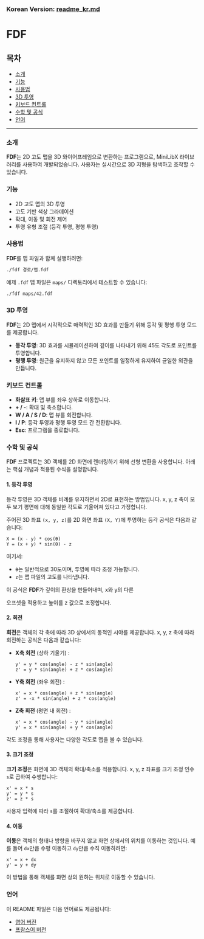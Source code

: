 ### Korean Version: [readme_kr.md](#)

# FDF

## 목차

- [소개](#소개)
- [기능](#기능)
- [사용법](#사용법)
- [3D 투영](#3d-투영)
- [키보드 컨트롤](#키보드-컨트롤)
- [수학 및 공식](#수학-및-공식)
- [언어](#언어)

---

### 소개

**FDF**는 2D 고도 맵을 3D 와이어프레임으로 변환하는 프로그램으로, MiniLibX 라이브러리를 사용하여 개발되었습니다. 사용자는 실시간으로 3D 지형을 탐색하고 조작할 수 있습니다.

### 기능

- 2D 고도 맵의 3D 투영
- 고도 기반 색상 그라데이션
- 확대, 이동 및 회전 제어
- 투영 유형 조절 (등각 투영, 평행 투영)

### 사용법

**FDF**를 맵 파일과 함께 실행하려면:
```sh
./fdf 경로/맵.fdf
```

예제 `.fdf` 맵 파일은 `maps/` 디렉토리에서 테스트할 수 있습니다:
```sh
./fdf maps/42.fdf
```

### 3D 투영

**FDF**는 2D 맵에서 시각적으로 매력적인 3D 효과를 만들기 위해 등각 및 평행 투영 모드를 제공합니다.

- **등각 투영**: 3D 효과를 시뮬레이션하여 깊이를 나타내기 위해 45도 각도로 포인트를 투영합니다.
- **평행 투영**: 원근을 유지하지 않고 모든 포인트를 일정하게 유지하여 균일한 외관을 만듭니다.

### 키보드 컨트롤

- **화살표 키**: 맵 뷰를 좌우 상하로 이동합니다.
- **+ / -**: 확대 및 축소합니다.
- **W / A / S / D**: 맵 뷰를 회전합니다.
- **I / P**: 등각 투영과 평행 투영 모드 간 전환합니다.
- **Esc**: 프로그램을 종료합니다.

### 수학 및 공식

**FDF** 프로젝트는 3D 객체를 2D 화면에 렌더링하기 위해 선형 변환을 사용합니다. 아래는 핵심 개념과 적용된 수식을 설명합니다.

#### 1. 등각 투영

등각 투영은 3D 객체를 비례를 유지하면서 2D로 표현하는 방법입니다. x, y, z 축이 모두 보기 평면에 대해 동일한 각도로 기울어져 있다고 가정합니다.

주어진 3D 좌표 `(x, y, z)`를 2D 화면 좌표 `(X, Y)`에 투영하는 등각 공식은 다음과 같습니다:
  
  ```
  X = (x - y) * cos(θ)
  Y = (x + y) * sin(θ) - z
  ```

  여기서:
  - `θ`는 일반적으로 30도이며, 투영에 따라 조정 가능합니다.
  - `z`는 맵 파일의 고도를 나타냅니다.

이 공식은 **FDF**가 깊이의 환상을 만들어내며, x와 y의 다른

 오프셋을 적용하고 높이를 z 값으로 조정합니다.

#### 2. 회전

**회전**은 객체의 각 축에 따라 3D 상에서의 동적인 시야를 제공합니다. x, y, z 축에 따라 회전하는 공식은 다음과 같습니다:

- **X축 회전** (상하 기울기) :
  ```
  y' = y * cos(angle) - z * sin(angle)
  z' = y * sin(angle) + z * cos(angle)
  ```

- **Y축 회전** (좌우 회전) :
  ```
  x' = x * cos(angle) + z * sin(angle)
  z' = -x * sin(angle) + z * cos(angle)
  ```

- **Z축 회전** (평면 내 회전) :
  ```
  x' = x * cos(angle) - y * sin(angle)
  y' = x * sin(angle) + y * cos(angle)
  ```

각도 조정을 통해 사용자는 다양한 각도로 맵을 볼 수 있습니다.

#### 3. 크기 조정

**크기 조정**은 화면에 3D 객체의 확대/축소를 적용합니다. x, y, z 좌표를 크기 조정 인수 `s`로 곱하여 수행합니다:

  ```
  x' = x * s
  y' = y * s
  z' = z * s
  ```

사용자 입력에 따라 `s`를 조절하여 확대/축소를 제공합니다.

#### 4. 이동

**이동**은 객체의 형태나 방향을 바꾸지 않고 화면 상에서의 위치를 이동하는 것입니다. 예를 들어 `dx`만큼 수평 이동하고 `dy`만큼 수직 이동하려면:

  ```
  x' = x + dx
  y' = y + dy
  ```

이 방법을 통해 객체를 화면 상의 원하는 위치로 이동할 수 있습니다.

### 언어

이 README 파일은 다음 언어로도 제공됩니다:
- [영어 버전](https://github.com/darambae/fdf/readme.md)
- [프랑스어 버전](https://github.com/darambae/fdf/readme_fr.md)
